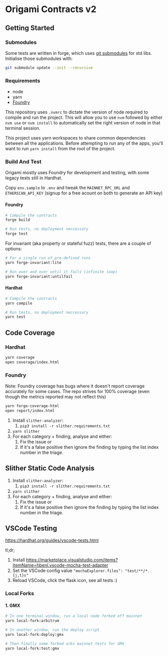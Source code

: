 # Origami Contracts v2

## Getting Started

### Submodules

Some tests are written in forge, which uses [git submodules](https://git-scm.com/book/en/v2/Git-Tools-Submodules) for std libs.
Initialise those submodules with:

```bash
git submodule update --init --recursive
```

### Requirements

* node
* yarn
* [Foundry](https://book.getfoundry.sh/getting-started/installation)

This repository uses `.nvmrc` to dictate the version of node required to compile and run the project. This will allow you to use `nvm` followed by either `nvm use` or `nvm install` to automatically set the right version of node in that terminal session.

This project uses yarn workspaces to share common dependencies between all the applications. Before attempting to run any of the apps, you'll want to run `yarn install` from the root of the project.

### Build And Test

Origami mostly uses Foundry for development and testing, with some legacy tests still in Hardhat.

Copy `env.sample` to `.env` and tweak the `MAINNET_RPC_URL` and `ETHERSCAN_API_KEY` (signup for a free acount on both to generate an API key)

#### Foundry

```bash
# Compile the contracts
forge build

# Run tests, no deployment neccessary
forge test
```

For invariant (aka property or stateful fuzz) tests, there are a couple of options:

```bash
# For a single run of pre-defined runs
yarn forge-invariant:lite

# Run over and over until it fails (infinite loop)
yarn forge-invariant:untilfail
```

#### Hardhat

```bash
# Compile the contracts
yarn compile

# Run tests, no deployment neccessary
yarn test
```

## Code Coverage

### Hardhat

```bash
yarn coverage
open coverage/index.html
```

### Foundry

Note: Foundry coverage has bugs where it doesn't report coverage accurately for some cases. The repo strives for 100% coverage (even though the metrics reported may not reflect this)

```bash
yarn forge-coverage-html
open report/index.html
```

1. Install `slither-analyzer`:
   1. `pip3 install -r slither.requirements.txt`
2. `yarn slither`
3. For each category + finding, analyse and either:
   1. Fix the issue or
   2. If it's a false positive then ignore the finding by typing the list index number in the triage.

## Slither Static Code Analysis

1. Install `slither-analyzer`:
   1. `pip3 install -r slither.requirements.txt`
2. `yarn slither`
3. For each category + finding, analyse and either:
   1. Fix the issue or
   2. If it's a false positive then ignore the finding by typing the list index number in the triage.

## VSCode Testing

https://hardhat.org/guides/vscode-tests.html

tl;dr;

  1. Install https://marketplace.visualstudio.com/items?itemName=hbenl.vscode-mocha-test-adapter
  2. Set the VSCode config value `"mochaExplorer.files": "test/**/*.{j,t}s"`
  3. Reload VSCode, click the flask icon, see all tests :)

### Local Forks

#### 1. GMX

```bash
# In one terminal window, run a local node forked off mainnet
yarn local-fork:arbitrum

# In another window, run the deploy script
yarn local-fork:deploy:gmx

# Then finally some forked arbi mainnet tests for GMX
yarn local-fork:test:gmx
```